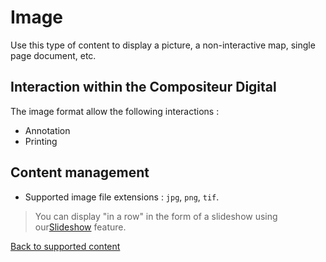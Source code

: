 # Image

Use this type of content to display a picture, a non-interactive map, single page document, etc.

## Interaction within the Compositeur Digital

The image format allow the following interactions :

- Annotation
- Printing

## Content management

- Supported image file extensions : `jpg`, `png`, `tif`.

> You can display "in a row" in the form of a slideshow using our[Slideshow](slideshow.md) feature.

[Back to supported content](content_types.md)
